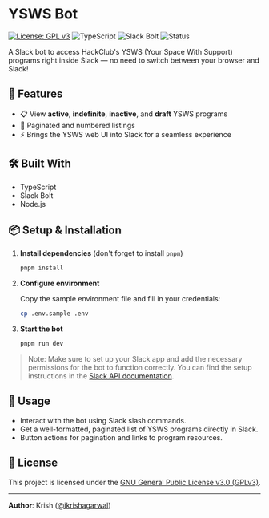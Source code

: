 # YSWS Bot

[![License: GPL v3](https://img.shields.io/badge/License-GPLv3-blue.svg)](./LICENSE)
![TypeScript](https://img.shields.io/badge/typescript-%5E5.0-blue)
![Slack Bolt](https://img.shields.io/badge/slack--bolt-4.x-orange)
![Status](https://img.shields.io/badge/status-active-brightgreen)

A Slack bot to access HackClub's YSWS (Your Space With Support) programs right inside Slack — no need to switch between your browser and Slack!

## 🚀 Features

- 📋 View **active**, **indefinite**, **inactive**, and **draft** YSWS programs
- 🔢 Paginated and numbered listings
- ⚡ Brings the YSWS web UI into Slack for a seamless experience

## 🛠️ Built With

- TypeScript
- Slack Bolt
- Node.js

## 📦 Setup & Installation

1. **Install dependencies** (don't forget to install `pnpm`)
    ```bash
    pnpm install
    ```

2. **Configure environment**

   Copy the sample environment file and fill in your credentials:

   ```bash
   cp .env.sample .env
   ```

3. **Start the bot**

   ```bash
   pnpm run dev
   ```

> Note: Make sure to set up your Slack app and add the necessary permissions for the bot to function correctly.
> You can find the setup instructions in the [Slack API documentation](https://api.slack.com/start/building/bolt).


## 📌 Usage

* Interact with the bot using Slack slash commands.
* Get a well-formatted, paginated list of YSWS programs directly in Slack.
* Button actions for pagination and links to program resources.

## 🪪 License

This project is licensed under the [GNU General Public License v3.0 (GPLv3)](./LICENSE).

---

**Author**: Krish ([@ikrishagarwal](https://github.com/ikrishagarwal))
